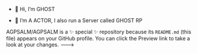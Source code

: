 - 👋 Hi, I’m GHOST

- 👀 I’m A ACTOR, I also run a Server called GHOST RP 

AGPSALM/AGPSALM is a ✨ special ✨ repository because its `README.md` (this file) appears on your GitHub profile.
You can click the Preview link to take a look at your changes.
--->
